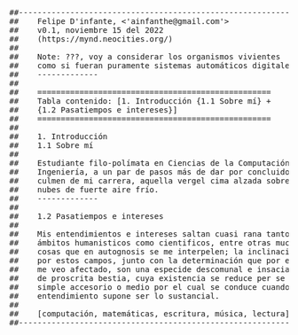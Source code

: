 <pre>
##---------------------------------------------------------------------------##
##    Felipe D'infante, <'ainfanthe@gmail.com'>
##    v0.1, noviembre 15 del 2022
##    (https://mynd.neocities.org/)
##
##    Note: ???, voy a considerar los organismos vivientes
##    como si fueran puramente sistemas automáticos digitales
##    -------------
##
##    ==================================================
##    Tabla contenido: [1. Introducción {1.1 Sobre mí} +
##    {1.2 Pasatiempos e intereses}]
##    ==================================================
##    
##    1. Introducción
##    1.1 Sobre mí
##    
##    Estudiante filo-polímata en Ciencias de la Computación e 
##    Ingeniería, a un par de pasos más de dar por concluido el
##    culmen de mi carrera, aquella vergel cima alzada sobre 
##    nubes de fuerte aire frío.    
##    -------------
##    
##    1.2 Pasatiempos e intereses
##    
##    Mis entendimientos e intereses saltan cuasi rana tanto en
##    ámbitos humanisticos como cientificos, entre otras muchas
##    cosas que en autognosis se me interpelen; la inclinación
##    por estos campos, junto con la determinación que por ellos
##    me veo afectado, son una especide descomunal e insaciable
##    de proscrita bestia, cuya existencia se reduce per se a un
##    simple accesorio o medio por el cual se conduce cuando el
##    entendimiento supone ser lo sustancial.
##    
##    [computación, matemáticas, escritura, música, lectura]
##---------------------------------------------------------------------------##
</pre>

